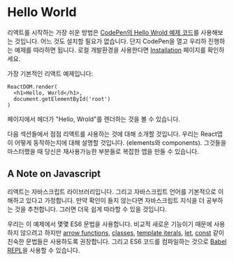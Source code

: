 # Hello World

리액트를 시작하는 가장 쉬운 방법은 [CodePen의 Hello Wrold 예제 코드](https://codepen.io/pen?&editors=0010)를 사용해보는 것입니다. 어느 것도 설치할 필요가 없습니다. 단지 CodePen을 열고 우리하 진행하는 예제를 따라하면 됩니다. 로컬 개발환경을 사용한다면 [Installation](./Install.md) 페이지를 확인하세요.

가장 기본적인 리액트 예제입니다:
```
ReactDOM.render(
  <h1>Hello, World</h1>,
  document.getElementById('root')
)
```

페이지에서 헤더가 "Hello, Wrold"를 렌더하는 것을 볼 수 있습니다.

다음 섹션들에서 점점 리액트를 사용하는 것에 대해 소개할 것입니다. 우리는 React앱이 어떻게 동작하는지에 대해 설명할 것입니다. (elements와 components). 그것들을 마스터했을 때 당신은 재사용가능한 부분들로 복잡한 앱을 만들 수 있습니다.

## A Note on Javascript
리액트는 자바스크립트 라이브러리입니다. 그리고 자바스크립트 언어를 기본적으로 이해하고 있다고 가정합니다. 만약 확인이 들지 않는다면 자바스크립트 지식을 더 공부하는 것을 추천합니다. 그러면 더욱 쉽게 따라할 수 있을 것입니다.

우리는 이 예제에서 몇몇 ES6 문법을 사용합니다. 비교적 새로운 기능이기 때문에 사용하지 않으려고 하지만 [arrow functions](https://developer.mozilla.org/en-US/docs/Web/JavaScript/Reference/Functions/Arrow_functions), [classes](https://developer.mozilla.org/en-US/docs/Web/JavaScript/Reference/Classes), [template iterals](https://developer.mozilla.org/en-US/docs/Web/JavaScript/Reference/Template_literals), [let](https://developer.mozilla.org/en-US/docs/Web/JavaScript/Reference/Statements/let), [const](https://developer.mozilla.org/en-US/docs/Web/JavaScript/Reference/Statements/const) 같이 친숙한 문법들은 사용하도록 권장합니다. 그리고 ES6 코드를 컴파일하는 것으로 [Babel REPL](https://babeljs.io/repl/#?presets=react&code_lz=MYewdgzgLgBApgGzgWzmWBeGAeAFgRgD4AJRBEAGhgHcQAnBAEwEJsB6AwgbgChRJY_KAEMAlmDh0YWRiGABXVOgB0AczhQAokiVQAQgE8AkowAUAcjogQUcwEpeAJTjDgUACIB5ALLK6aRklTRBQ0KCohMQk6ByA)을 사용할 수 있습니다.